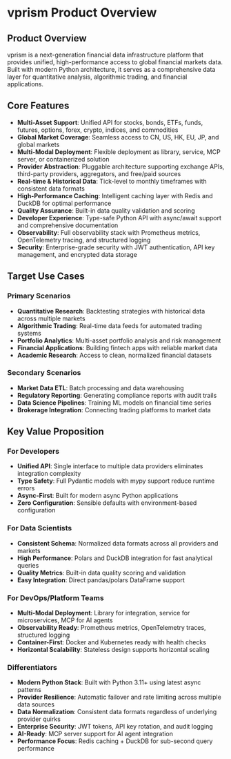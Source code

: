 # vprism Product Overview

## Product Overview

vprism is a next-generation financial data infrastructure platform that provides unified, high-performance access to global financial markets data. Built with modern Python architecture, it serves as a comprehensive data layer for quantitative analysis, algorithmic trading, and financial applications.

## Core Features

- **Multi-Asset Support**: Unified API for stocks, bonds, ETFs, funds, futures, options, forex, crypto, indices, and commodities
- **Global Market Coverage**: Seamless access to CN, US, HK, EU, JP, and global markets
- **Multi-Modal Deployment**: Flexible deployment as library, service, MCP server, or containerized solution
- **Provider Abstraction**: Pluggable architecture supporting exchange APIs, third-party providers, aggregators, and free/paid sources
- **Real-time & Historical Data**: Tick-level to monthly timeframes with consistent data formats
- **High-Performance Caching**: Intelligent caching layer with Redis and DuckDB for optimal performance
- **Quality Assurance**: Built-in data quality validation and scoring
- **Developer Experience**: Type-safe Python API with async/await support and comprehensive documentation
- **Observability**: Full observability stack with Prometheus metrics, OpenTelemetry tracing, and structured logging
- **Security**: Enterprise-grade security with JWT authentication, API key management, and encrypted data storage

## Target Use Cases

### Primary Scenarios
- **Quantitative Research**: Backtesting strategies with historical data across multiple markets
- **Algorithmic Trading**: Real-time data feeds for automated trading systems
- **Portfolio Analytics**: Multi-asset portfolio analysis and risk management
- **Financial Applications**: Building fintech apps with reliable market data
- **Academic Research**: Access to clean, normalized financial datasets

### Secondary Scenarios
- **Market Data ETL**: Batch processing and data warehousing
- **Regulatory Reporting**: Generating compliance reports with audit trails
- **Data Science Pipelines**: Training ML models on financial time series
- **Brokerage Integration**: Connecting trading platforms to market data

## Key Value Proposition

### For Developers
- **Unified API**: Single interface to multiple data providers eliminates integration complexity
- **Type Safety**: Full Pydantic models with mypy support reduce runtime errors
- **Async-First**: Built for modern async Python applications
- **Zero Configuration**: Sensible defaults with environment-based configuration

### For Data Scientists
- **Consistent Schema**: Normalized data formats across all providers and markets
- **High Performance**: Polars and DuckDB integration for fast analytical queries
- **Quality Metrics**: Built-in data quality scoring and validation
- **Easy Integration**: Direct pandas/polars DataFrame support

### For DevOps/Platform Teams
- **Multi-Modal Deployment**: Library for integration, service for microservices, MCP for AI agents
- **Observability Ready**: Prometheus metrics, OpenTelemetry traces, structured logging
- **Container-First**: Docker and Kubernetes ready with health checks
- **Horizontal Scalability**: Stateless design supports horizontal scaling

### Differentiators
- **Modern Python Stack**: Built with Python 3.11+ using latest async patterns
- **Provider Resilience**: Automatic failover and rate limiting across multiple data sources
- **Data Normalization**: Consistent data formats regardless of underlying provider quirks
- **Enterprise Security**: JWT tokens, API key rotation, and audit logging
- **AI-Ready**: MCP server support for AI agent integration
- **Performance Focus**: Redis caching + DuckDB for sub-second query performance